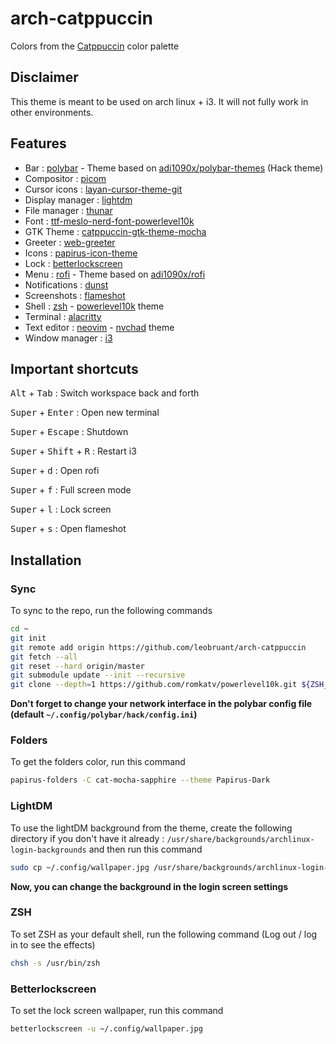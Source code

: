 # arch-catppuccin

Colors from the [Catppuccin](https://github.com/catppuccin/catppuccin) color palette

## Disclaimer

This theme is meant to be used on arch linux + i3.
It will not fully work in other environments.

## Features

- Bar : [polybar](https://polybar.github.io/) - Theme based on [adi1090x/polybar-themes](https://github.com/adi1090x/polybar-themes) (Hack theme)
- Compositor : [picom](https://github.com/yshui/picom)
- Cursor icons : [layan-cursor-theme-git](https://github.com/vinceliuice/Layan-cursors)
- Display manager : [lightdm](https://github.com/canonical/lightdm)
- File manager : [thunar](https://gitlab.xfce.org/xfce/thunar)
- Font : [ttf-meslo-nerd-font-powerlevel10k](https://github.com/romkatv/powerlevel10k-media)
- GTK Theme : [catppuccin-gtk-theme-mocha](https://github.com/catppuccin/gtk)
- Greeter : [web-greeter](https://jezerm.github.io/web-greeter-page/)
- Icons : [papirus-icon-theme](https://github.com/PapirusDevelopmentTeam/papirus-icon-theme)
- Lock : [betterlockscreen](https://github.com/betterlockscreen/betterlockscreen)
- Menu : [rofi](https://github.com/davatorium/rofi/) - Theme based on [adi1090x/rofi](https://github.com/adi1090x/rofi)
- Notifications : [dunst](https://dunst-project.org/)
- Screenshots : [flameshot](https://flameshot.org/)
- Shell : [zsh](https://www.zsh.org/) - [powerlevel10k](https://github.com/romkatv/powerlevel10k) theme
- Terminal : [alacritty](https://alacritty.org/)
- Text editor : [neovim](https://neovim.io/) - [nvchad](https://nvchad.com/) theme
- Window manager : [i3](https://github.com/Airblader/i3)

## Important shortcuts

<kbd>Alt</kbd> + <kbd>Tab</kbd> : Switch workspace back and forth

<kbd>Super</kbd> + <kbd>Enter</kbd> : Open new terminal

<kbd>Super</kbd> + <kbd>Escape</kbd> : Shutdown

<kbd>Super</kbd> + <kbd>Shift</kbd> + <kbd>R</kbd> : Restart i3

<kbd>Super</kbd> + <kbd>d</kbd> : Open rofi

<kbd>Super</kbd> + <kbd>f</kbd> : Full screen mode

<kbd>Super</kbd> + <kbd>l</kbd> : Lock screen

<kbd>Super</kbd> + <kbd>s</kbd> : Open flameshot

## Installation

### Sync

To sync to the repo, run the following commands

```bash
cd ~
git init
git remote add origin https://github.com/leobruant/arch-catppuccin
git fetch --all
git reset --hard origin/master
git submodule update --init --recursive
git clone --depth=1 https://github.com/romkatv/powerlevel10k.git ${ZSH_CUSTOM:-$HOME/.oh-my-zsh/custom}/themes/powerlevel10k
```

**Don't forget to change your network interface in the polybar config file (default `~/.config/polybar/hack/config.ini`)**

### Folders

To get the folders color, run this command

```bash
papirus-folders -C cat-mocha-sapphire --theme Papirus-Dark
```

### LightDM

To use the lightDM background from the theme, create the following directory if you don't have it already : `/usr/share/backgrounds/archlinux-login-backgrounds` and then run this command

```bash
sudo cp ~/.config/wallpaper.jpg /usr/share/backgrounds/archlinux-login-backgrounds/wallpaper.jpg
```

**Now, you can change the background in the login screen settings**

### ZSH

To set ZSH as your default shell, run the following command (Log out / log in to see the effects)

```bash
chsh -s /usr/bin/zsh
```

### Betterlockscreen

To set the lock screen wallpaper, run this command

```bash
betterlockscreen -u ~/.config/wallpaper.jpg
```
